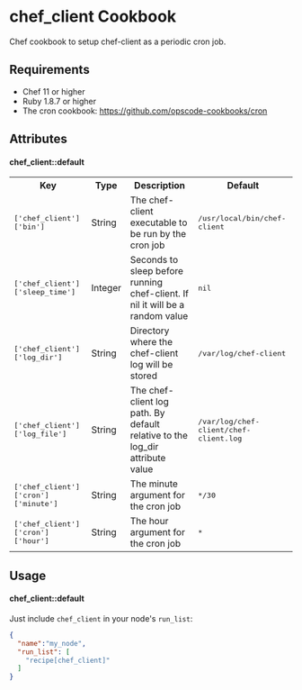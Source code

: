 chef_client Cookbook
====================

Chef cookbook to setup chef-client as a periodic cron job.

Requirements
------------

* Chef 11 or higher
* Ruby 1.8.7 or higher
* The cron cookbook: https://github.com/opscode-cookbooks/cron

Attributes
----------

#### chef_client::default
<table>
  <tr>
    <th>Key</th>
    <th>Type</th>
    <th>Description</th>
    <th>Default</th>
  </tr>
  <tr>
    <td><tt>['chef_client']['bin']</tt></td>
    <td>String</td>
    <td>The chef-client executable to be run by the cron job</td>
    <td><tt>/usr/local/bin/chef-client</tt></td>
  </tr>
  <tr>
    <td><tt>['chef_client']['sleep_time']</tt></td>
    <td>Integer</td>
    <td>Seconds to sleep before running chef-client. If nil it will be a random value</td>
    <td><tt>nil</tt></td>
  </tr>
  <tr>
    <td><tt>['chef_client']['log_dir']</tt></td>
    <td>String</td>
    <td>Directory where the chef-client log will be stored</td>
    <td><tt>/var/log/chef-client</tt></td>
  </tr>
  <tr>
    <td><tt>['chef_client']['log_file']</tt></td>
    <td>String</td>
    <td>The chef-client log path. By default relative to the log_dir attribute value</td>
    <td><tt>/var/log/chef-client/chef-client.log</tt></td>
  </tr>
  <tr>
    <td><tt>['chef_client']['cron']['minute']</tt></td>
    <td>String</td>
    <td>The minute argument for the cron job</td>
    <td><tt>*/30</tt></td>
  </tr>
  <tr>
    <td><tt>['chef_client']['cron']['hour']</tt></td>
    <td>String</td>
    <td>The hour argument for the cron job</td>
    <td><tt>*</tt></td>
  </tr>
</table>

Usage
-----
#### chef_client::default

Just include `chef_client` in your node's `run_list`:

```json
{
  "name":"my_node",
  "run_list": [
    "recipe[chef_client]"
  ]
}
```
